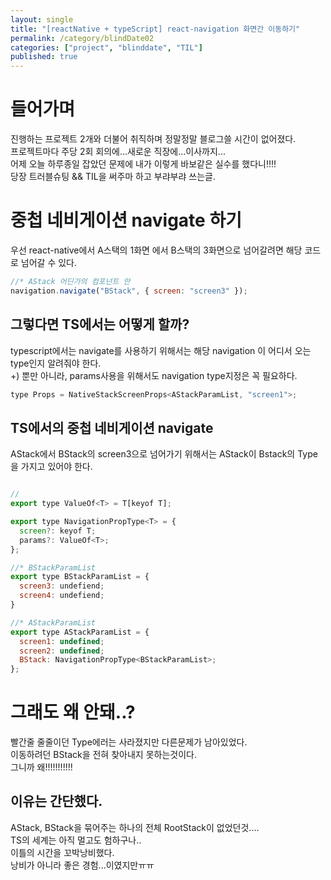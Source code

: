 ```yaml
---
layout: single
title: "[reactNative + typeScript] react-navigation 화면간 이동하기"
permalink: /category/blindDate02
categories: ["project", "blinddate", "TIL"]
published: true
---
```


# 들어가며

진행하는 프로젝트 2개와 더불어 취직하며 정말정말 블로그쓸 시간이 없어졌다.  
프로젝트마다 주당 2회 회의에...새로운 직장에...이사까지...  
어제 오늘 하루종일 잡았던 문제에 내가 이렇게 바보같은 실수를 했다니!!!!  
당장 트러블슈팅 && TIL을 써주마 하고 부랴부랴 쓰는글.

# 중첩 네비게이션 navigate 하기

우선 react-native에서 A스택의 1화면 에서 B스택의 3화면으로 넘어갈려면 해당 코드로 넘어갈 수 있다.

```js
//* AStack 어딘가의 컴포넌트 안
navigation.navigate("BStack", { screen: "screen3" });
```

## 그렇다면 TS에서는 어떻게 할까?

typescript에서는 navigate를 사용하기 위해서는 해당 navigation 이 어디서 오는 type인지 알려줘야 한다.  
+) 뿐만 아니라, params사용을 위해서도 navigation type지정은 꼭 필요하다.

```js
type Props = NativeStackScreenProps<AStackParamList, "screen1">;
```

## TS에서의 중첩 네비게이션 navigate

AStack에서 BStack의 screen3으로 넘어가기 위해서는 AStack이 Bstack의 Type을 가지고 있어야 한다.

```js

//
export type ValueOf<T> = T[keyof T];

export type NavigationPropType<T> = {
  screen?: keyof T;
  params?: ValueOf<T>;
};

//* BStackParamList
export type BStackParamList = {
  screen3: undefiend;
  screen4: undefiend;
}

//* AStackParamList
export type AStackParamList = {
  screen1: undefined;
  screen2: undefined;
  BStack: NavigationPropType<BStackParamList>;
};
```

# 그래도 왜 안돼..?

빨간줄 줄줄이던 Type에러는 사라졌지만 다른문제가 남아있었다.  
이동하려던 BStack을 전혀 찾아내지 못하는것이다.  
그니까 왜!!!!!!!!!!!

## 이유는 간단했다.

AStack, BStack을 묶어주는 하나의 전체 RootStack이 없었던것....  
TS의 세계는 아직 멀고도 험하구나..  
이틀의 시간을 꼬박낭비했다.  
낭비가 아니라 좋은 경험...이였지만ㅠㅠ
